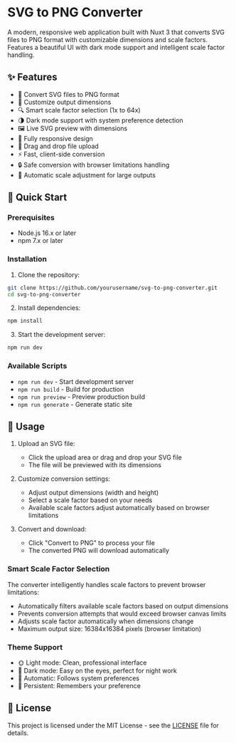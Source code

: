 # SVG to PNG Converter

A modern, responsive web application built with Nuxt 3 that converts SVG files to PNG format with customizable dimensions and scale factors. Features a beautiful UI with dark mode support and intelligent scale factor handling.

## ✨ Features

- 🎨 Convert SVG files to PNG format
- 📐 Customize output dimensions
- 🔍 Smart scale factor selection (1x to 64x)
- 🌗 Dark mode support with system preference detection
- 🖼️ Live SVG preview with dimensions
- 📱 Fully responsive design
- 🎯 Drag and drop file upload
- ⚡ Fast, client-side conversion
- 🔒 Safe conversion with browser limitations handling
- 💾 Automatic scale adjustment for large outputs

## 🚀 Quick Start

### Prerequisites

- Node.js 16.x or later
- npm 7.x or later

### Installation

1. Clone the repository:

```bash
git clone https://github.com/yourusername/svg-to-png-converter.git
cd svg-to-png-converter
```

2. Install dependencies:

```bash
npm install
```

3. Start the development server:

```bash
npm run dev
```

### Available Scripts

- `npm run dev` - Start development server
- `npm run build` - Build for production
- `npm run preview` - Preview production build
- `npm run generate` - Generate static site

## 🎯 Usage

1. Upload an SVG file:

   - Click the upload area or drag and drop your SVG file
   - The file will be previewed with its dimensions

2. Customize conversion settings:

   - Adjust output dimensions (width and height)
   - Select a scale factor based on your needs
   - Available scale factors adjust automatically based on browser limitations

3. Convert and download:
   - Click "Convert to PNG" to process your file
   - The converted PNG will download automatically

### Smart Scale Factor Selection

The converter intelligently handles scale factors to prevent browser limitations:

- Automatically filters available scale factors based on output dimensions
- Prevents conversion attempts that would exceed browser canvas limits
- Adjusts scale factor automatically when dimensions change
- Maximum output size: 16384x16384 pixels (browser limitation)

### Theme Support

- 🌞 Light mode: Clean, professional interface
- 🌙 Dark mode: Easy on the eyes, perfect for night work
- 🔄 Automatic: Follows system preferences
- 💾 Persistent: Remembers your preference

## 📝 License

This project is licensed under the MIT License - see the [LICENSE](LICENSE) file for details.
